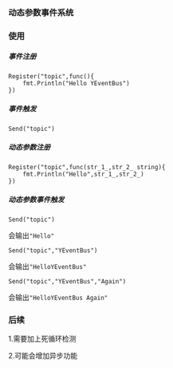 ### 动态参数事件系统

### 使用

##### 事件注册

```
Register("topic",func(){
	fmt.Println("Hello YEventBus")
})
```

##### 事件触发

```
Send("topic")
```

##### 动态参数注册

```
Register("topic",func(str_1_,str_2_ string){
	fmt.Println("Hello",str_1_,str_2_)
})
```

##### 动态参数事件触发

```
Send("topic")
```
会输出`"Hello"`

```
Send("topic","YEventBus")
```
会输出`"HelloYEventBus"`

```
Send("topic","YEventBus","Again")
```
会输出`"HelloYEventBus Again"`

### 后续

1.需要加上死循环检测

2.可能会增加异步功能